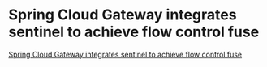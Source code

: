 # Spring Cloud Gateway integrates sentinel to achieve flow control fuse
[Spring Cloud Gateway integrates sentinel to achieve flow control fuse](https://aiwithcloud.com/2022/09/16/spring_cloud_gateway_integrates_sentinel_to_achieve_flow_control_fuse/)